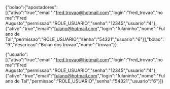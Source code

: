 {"bolao":{"apostadores":[{"ativo":"true","email":"fred.trovao@hotmail.com","login":"fred_trovao","nome":"Fred Augusto","permissao":"ROLE_USUARIO","senha":"12345","usuario":"4"},{"ativo":"true","email":"fulano@hotmail.com","login":"fulaninho","nome":"Fulano de Tal","permissao":"ROLE_USUARIO","senha":"54321","usuario":"6"}],"bolao":"9","descricao":"Bolao dos trovao","nome":"trovao"}}

{"usuario":[{"ativo":"true","email":"fred.trovao@hotmail.com","login":"fred_trovao","nome":"Fred Augusto","permissao":"ROLE_USUARIO","senha":"12345","usuario":"4"},{"ativo":"true","email":"fulano@hotmail.com","login":"fulaninho","nome":"Fulano de Tal","permissao":"ROLE_USUARIO","senha":"54321","usuario":"6"}]}
